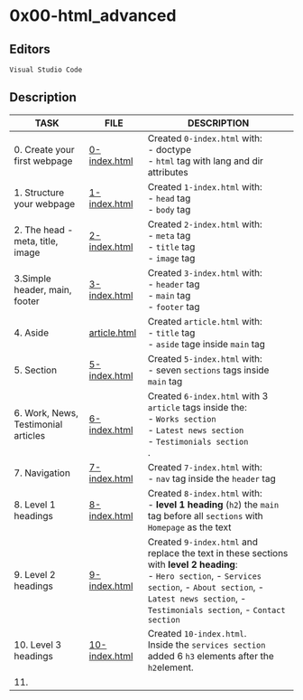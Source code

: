 # 0x00-html_advanced

## Editors

`Visual Studio Code`

## Description

|TASK|FILE|DESCRIPTION|
|----|----|-----------|
|0. Create your first webpage|[0-index.html](0-index.html)|Created `0-index.html` with:<br> - doctype<br> - `html` tag with lang and dir attributes<br>|
|1. Structure your webpage|[1-index.html](1-index.html)|Created `1-index.html` with:<br> - `head` tag<br> - `body` tag<br>|
|2. The head - meta, title, image|[2-index.html](2-index.html)|Created `2-index.html` with:<br> - `meta` tag<br> - `title` tag<br> - `image` tag<br>|
|3.Simple header, main, footer|[3-index.html](3-index.html)|Created `3-index.html` with:<br> - `header` tag<br> - `main` tag<br> - `footer` tag<br>|
|4. Aside|[article.html](article.html)|Created `article.html` with:<br> - `title` tag<br> - `aside` tage inside `main` tag<br>|
|5. Section|[5-index.html](5-index.html)|Created `5-index.html` with:<br> - seven `sections` tags inside `main` tag<br>|
|6. Work, News, Testimonial articles|[6-index.html](6-index.html)|Created `6-index.html` with 3 `article` tags inside the:<br> - `Works section`<br> - `Latest news section`<br> - `Testimonials section`<br>.|
|7. Navigation|[7-index.html](7-index.html)|Created `7-index.html` with:<br> - `nav` tag inside the `header` tag<br>|
|8. Level 1 headings|[8-index.html](8-index.html)|Created `8-index.html` with:<br> - **level 1 heading** (`h2`) the `main` tag before all `sections` with `Homepage` as the text<br>|
|9. Level 2 headings|[9-index.html](9-index.html)|Created `9-index.html` and replace the text in these sections with **level 2 heading**:<br> - `Hero section`, - `Services section`, - `About section`, - `Latest news section`, - `Testimonials section`, - `Contact section`<br>|
|10. Level 3 headings|[10-index.html](10-index.html)|Created `10-index.html`.<br> Inside the `services section` added 6 `h3` elements after the `h2`element.<br>|
|11.
